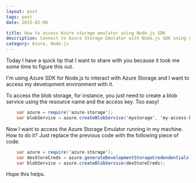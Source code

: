```yaml
---
layout: post
tags: post
date: 2015-02-06

title: How to access Azure storage emulator using Node.js SDK
description: Connect to Azure Storage Emulator with Node.js SDK using generateDevelopmentStorageCredentials() for local development testing.
category: Azure, Node.js
---
```


Today I have a quick tip that I want to share with you because it took me some time to figure this out.

I'm using Azure SDK for Node.js to interact with Azure Storage and I want to access my development environment with it.

To access the blob storage, for instance, you just need to create a blob service using the resource name and the access key. Too easy!

```csharp
    var azure = require('azure-storage');
    var blobService = azure.createBlobService('mystorage', 'my-access-key');
```

Now I want to access the Azure Storage Emulator running in my machine. How to do it? Just replace the previous code with the following piece of code.

```csharp
    var azure = require('azure-storage');
    var devStoreCreds = azure.generateDevelopmentStorageCredendentials();
    var blobService = azure.createBlobService(devStoreCreds);
```

Hope this helps.
